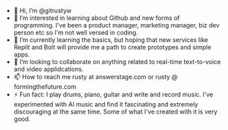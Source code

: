 - 👋 Hi, I’m @gitrustyw
- 👀 I’m interested in learning about Github and new forms of programming.  I've been a product manager, marketing manager, biz dev person etc so I'm not well versed in coding.
- 🌱 I’m currently learning the basics, but hoping that new services like Replit and Bolt will provide me a path to create prototypes and simple apps.
- 💞️ I’m looking to collaborate on anything related to real-time text-to-voice and video applidcations. 
- 📫 How to reach me rusty at answerstage.com or rusty @ formingthefuture.com
- ⚡ Fun fact: I play drums, piano, guitar and write and record music. I've experimented with AI music and find it fascinating and extremely discouraging at the same time.  Some of what I've created with it is very good. 

<!---
gitrustyw/gitrustyw is a ✨ special ✨ repository because its `README.md` (this file) appears on your GitHub profile.
You can click the Preview link to take a look at your changes.
--->
